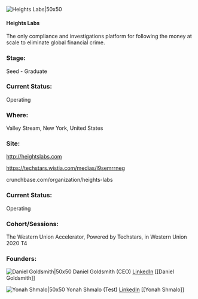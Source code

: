 

![Heights Labs|50x50](https://apimg.techstars.com/connect/images/image_files/5f0896ce34a60d01670000ac/original/Heights_Labs_white_background.png)

#### Heights Labs
The only compliance and investigations platform for following the money at scale to eliminate global financial crime.

### Stage: 
Seed - Graduate 

### Current Status: 
Operating

### Where:
Valley Stream, New York, United States

### Site:
http://heightslabs.com

https://techstars.wistia.com/medias/l9semrrneg

crunchbase.com/organization/heights-labs

### Current Status: 
Operating

### Cohort/Sessions: 
The Western Union Accelerator, Powered by Techstars, in Western Union 2020 T4

### Founders: 

![Daniel Goldsmith|50x50](https://www.f6s.com/images/profile-placeholder-user.jpg) Daniel Goldsmith (CEO) [LinkedIn](https://linkedin.com/in/danielgoldsmith1) [[Daniel Goldsmith]]

![Yonah Shmalo|50x50](https://www.f6s.com/images/profile-placeholder-user.jpg) Yonah Shmalo (Test) [LinkedIn](https://linkedin.com/in/yonah-shmalo-1241a0133) [[Yonah Shmalo]]


